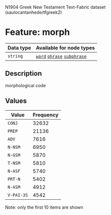 <p>N1904 Greek New Testament Text-Fabric dataset (saulocantanhede/tfgreek2)</p>

<h1>Feature: morph</h1>

<table>
<thead>
<tr>
  <th>Data type</th>
  <th>Available for node types</th>
</tr>
</thead>
<tbody>
<tr>
  <td><code>string</code></td>
  <td><A HREF="featurebynodetype.md#word"><code>word</code></A> <A HREF="featurebynodetype.md#phrase"><code>phrase</code></A> <A HREF="featurebynodetype.md#subphrase"><code>subphrase</code></A></td>
</tr>
</tbody>
</table>

<h2>Description</h2>

<p>morphological code</p>

<h2>Values</h2>

<table>
<thead>
<tr>
  <th>Value</th>
  <th>Frequency</th>
</tr>
</thead>
<tbody>
<tr>
  <td><code>CONJ</code></td>
  <td>32632</td>
</tr>
<tr>
  <td><code>PREP</code></td>
  <td>21136</td>
</tr>
<tr>
  <td><code>ADV</code></td>
  <td>7616</td>
</tr>
<tr>
  <td><code>N-NSM</code></td>
  <td>6950</td>
</tr>
<tr>
  <td><code>N-GSM</code></td>
  <td>5870</td>
</tr>
<tr>
  <td><code>T-NSM</code></td>
  <td>5810</td>
</tr>
<tr>
  <td><code>N-ASF</code></td>
  <td>5740</td>
</tr>
<tr>
  <td><code>PRT-N</code></td>
  <td>5402</td>
</tr>
<tr>
  <td><code>N-ASM</code></td>
  <td>4912</td>
</tr>
<tr>
  <td><code>V-PAI-3S</code></td>
  <td>4542</td>
</tr>
</tbody>
</table>

<p>Note: only the first 10 items are shown</p>
